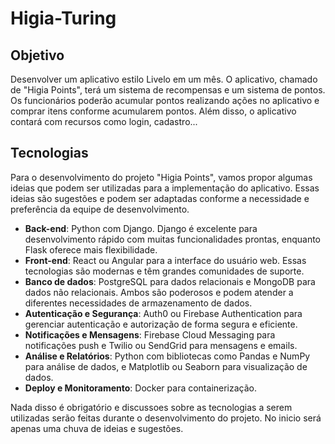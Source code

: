 # Higia-Turing

## Objetivo
Desenvolver um aplicativo estilo Livelo em um mês. O aplicativo, chamado de "Higia Points", terá um sistema de recompensas e um sistema de pontos. Os funcionários poderão acumular pontos realizando ações no aplicativo e comprar itens conforme acumularem pontos. Além disso, o aplicativo contará com recursos como login, cadastro...

## Tecnologias

Para o desenvolvimento do projeto "Higia Points", vamos propor algumas ideias que podem ser utilizadas para a implementação do aplicativo. Essas ideias são sugestões e podem ser adaptadas conforme a necessidade e preferência da equipe de desenvolvimento.

- **Back-end**: Python com Django. Django é excelente para desenvolvimento rápido com muitas funcionalidades prontas, enquanto Flask oferece mais flexibilidade.
- **Front-end**: React ou Angular para a interface do usuário web. Essas tecnologias são modernas e têm grandes comunidades de suporte.
- **Banco de dados**: PostgreSQL para dados relacionais e MongoDB para dados não relacionais. Ambos são poderosos e podem atender a diferentes necessidades de armazenamento de dados.
- **Autenticação e Segurança**: Auth0 ou Firebase Authentication para gerenciar autenticação e autorização de forma segura e eficiente.
- **Notificações e Mensagens**: Firebase Cloud Messaging para notificações push e Twilio ou SendGrid para mensagens e emails.
- **Análise e Relatórios**: Python com bibliotecas como Pandas e NumPy para análise de dados, e Matplotlib ou Seaborn para visualização de dados.
- **Deploy e Monitoramento**: Docker para containerização.

Nada disso é obrigatório e discussoes sobre as tecnologias a serem utilizadas serão feitas durante o desenvolvimento do projeto. No inicio será apenas uma chuva de ideias e sugestões.